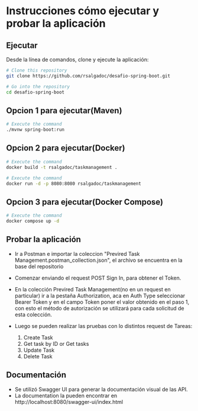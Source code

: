 # Instrucciones cómo ejecutar y probar la aplicación


## Ejecutar

Desde la línea de comandos, clone y ejecute la aplicación:

```bash
# Clone this repository
git clone https://github.com/rsalgadoc/desafio-spring-boot.git

# Go into the repository
cd desafio-spring-boot

```

## Opcion 1 para ejecutar(Maven)

```bash
# Execute the command
./mvnw spring-boot:run
```

## Opcion 2 para ejecutar(Docker)

```bash
# Execute the command
docker build -t rsalgadoc/taskmanagement .

# Execute the command
docker run -d -p 8080:8080 rsalgadoc/taskmanagement
```

## Opcion 3 para ejecutar(Docker Compose)

```bash
# Execute the command
docker compose up -d 
```


## Probar la aplicación

- Ir a Postman e importar la coleccion "Previred Task Management.postman_collection.json", el archivo se encuentra en la base del repositorio

- Comenzar enviando el request POST Sign In, para obtener el Token.

- En la colección Previred Task Management(no en un request en particular) ir a la pestaña Authorization, aca en Auth Type seleccionar Bearer Token y en el campo Token poner el valor obtenido en el paso 1, con esto el método de autorización se utilizará para cada solicitud de esta colección.

- Luego se pueden realizar las pruebas con lo distintos request de Tareas:
  1. Create Task
  2. Get task by ID or Get tasks
  3. Update Task
  4. Delete Task



## Documentación

- Se utilizó Swagger UI para generar la documentación visual de las API.
- La documentation la pueden encontrar en 
	http://localhost:8080/swagger-ui/index.html

